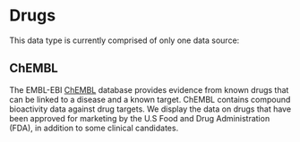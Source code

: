# Drugs

This data type is currently comprised of only one data source:

## ChEMBL

The EMBL-EBI [ChEMBL](https://www.ebi.ac.uk/chembl/) database provides evidence from known drugs that can be linked to a disease and a known target. ChEMBL contains compound bioactivity data against drug targets. We display the data on drugs that have been approved for marketing by the U.S Food and Drug Administration \(FDA\), in addition to some clinical candidates.

